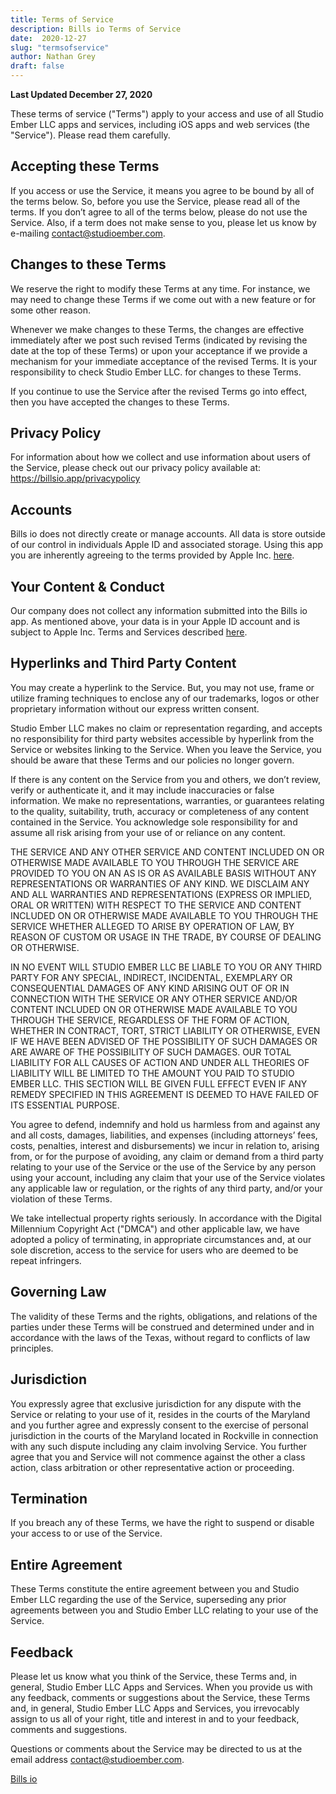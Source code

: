 ```yaml
---
title: Terms of Service
description: Bills io Terms of Service
date:  2020-12-27
slug: "termsofservice"
author: Nathan Grey
draft: false
---
```


**Last Updated December 27, 2020**

These terms of service ("Terms") apply to your access and use of all Studio Ember LLC apps and services, including iOS apps and web services (the "Service"). Please read them carefully.

## Accepting these Terms

If you access or use the Service, it means you agree to be bound by all of the terms below. So, before you use the Service, please read all of the terms. If you don’t agree to all of the terms below, please do not use the Service. Also, if a term does not make sense to you, please let us know by e-mailing contact@studioember.com.

## Changes to these Terms

We reserve the right to modify these Terms at any time. For instance, we may need to change these Terms if we come out with a new feature or for some other reason.

Whenever we make changes to these Terms, the changes are effective immediately after we post such revised Terms (indicated by revising the date at the top of these Terms) or upon your acceptance if we provide a mechanism for your immediate acceptance of the revised Terms. It is your responsibility to check Studio Ember LLC. for changes to these Terms.

If you continue to use the Service after the revised Terms go into effect, then you have accepted the changes to these Terms.

## Privacy Policy

For information about how we collect and use information about users of the Service, please check out our privacy policy available at: https://billsio.app/privacypolicy

## Accounts

Bills io does not directly create or manage accounts. All data is store outside of our control in individuals Apple ID and associated storage. Using this app you are inherently agreeing to the terms provided by Apple Inc. [here](https://www.apple.com/legal/internet-services/icloud/en/terms.html).

## Your Content & Conduct

Our company does not collect any information submitted into the Bills io app. As mentioned above, your data is in your Apple ID account and is subject to Apple Inc. Terms and Services described [here](https://www.apple.com/legal/internet-services/icloud/en/terms.html).

## Hyperlinks and Third Party Content

You may create a hyperlink to the Service. But, you may not use, frame or utilize framing techniques to enclose any of our trademarks, logos or other proprietary information without our express written consent.

Studio Ember LLC makes no claim or representation regarding, and accepts no responsibility for third party websites accessible by hyperlink from the Service or websites linking to the Service. When you leave the Service, you should be aware that these Terms and our policies no longer govern.

If there is any content on the Service from you and others, we don’t review, verify or authenticate it, and it may include inaccuracies or false information. We make no representations, warranties, or guarantees relating to the quality, suitability, truth, accuracy or completeness of any content contained in the Service. You acknowledge sole responsibility for and assume all risk arising from your use of or reliance on any content.

THE SERVICE AND ANY OTHER SERVICE AND CONTENT INCLUDED ON OR OTHERWISE MADE AVAILABLE TO YOU THROUGH THE SERVICE ARE PROVIDED TO YOU ON AN AS IS OR AS AVAILABLE BASIS WITHOUT ANY REPRESENTATIONS OR WARRANTIES OF ANY KIND. WE DISCLAIM ANY AND ALL WARRANTIES AND REPRESENTATIONS (EXPRESS OR IMPLIED, ORAL OR WRITTEN) WITH RESPECT TO THE SERVICE AND CONTENT INCLUDED ON OR OTHERWISE MADE AVAILABLE TO YOU THROUGH THE SERVICE WHETHER ALLEGED TO ARISE BY OPERATION OF LAW, BY REASON OF CUSTOM OR USAGE IN THE TRADE, BY COURSE OF DEALING OR OTHERWISE.

IN NO EVENT WILL STUDIO EMBER LLC BE LIABLE TO YOU OR ANY THIRD PARTY FOR ANY SPECIAL, INDIRECT, INCIDENTAL, EXEMPLARY OR CONSEQUENTIAL DAMAGES OF ANY KIND ARISING OUT OF OR IN CONNECTION WITH THE SERVICE OR ANY OTHER SERVICE AND/OR CONTENT INCLUDED ON OR OTHERWISE MADE AVAILABLE TO YOU THROUGH THE SERVICE, REGARDLESS OF THE FORM OF ACTION, WHETHER IN CONTRACT, TORT, STRICT LIABILITY OR OTHERWISE, EVEN IF WE HAVE BEEN ADVISED OF THE POSSIBILITY OF SUCH DAMAGES OR ARE AWARE OF THE POSSIBILITY OF SUCH DAMAGES. OUR TOTAL LIABILITY FOR ALL CAUSES OF ACTION AND UNDER ALL THEORIES OF LIABILITY WILL BE LIMITED TO THE AMOUNT YOU PAID TO STUDIO EMBER LLC. THIS SECTION WILL BE GIVEN FULL EFFECT EVEN IF ANY REMEDY SPECIFIED IN THIS AGREEMENT IS DEEMED TO HAVE FAILED OF ITS ESSENTIAL PURPOSE.

You agree to defend, indemnify and hold us harmless from and against any and all costs, damages, liabilities, and expenses (including attorneys’ fees, costs, penalties, interest and disbursements) we incur in relation to, arising from, or for the purpose of avoiding, any claim or demand from a third party relating to your use of the Service or the use of the Service by any person using your account, including any claim that your use of the Service violates any applicable law or regulation, or the rights of any third party, and/or your violation of these Terms.

We take intellectual property rights seriously. In accordance with the Digital Millennium Copyright Act ("DMCA") and other applicable law, we have adopted a policy of terminating, in appropriate circumstances and, at our sole discretion, access to the service for users who are deemed to be repeat infringers.

## Governing Law

The validity of these Terms and the rights, obligations, and relations of the parties under these Terms will be construed and determined under and in accordance with the laws of the Texas, without regard to conflicts of law principles.

## Jurisdiction

You expressly agree that exclusive jurisdiction for any dispute with the Service or relating to your use of it, resides in the courts of the Maryland and you further agree and expressly consent to the exercise of personal jurisdiction in the courts of the Maryland located in Rockville in connection with any such dispute including any claim involving Service. You further agree that you and Service will not commence against the other a class action, class arbitration or other representative action or proceeding.

## Termination

If you breach any of these Terms, we have the right to suspend or disable your access to or use of the Service.

## Entire Agreement

These Terms constitute the entire agreement between you and Studio Ember LLC regarding the use of the Service, superseding any prior agreements between you and Studio Ember LLC relating to your use of the Service.

## Feedback

Please let us know what you think of the Service, these Terms and, in general, Studio Ember LLC Apps and Services. When you provide us with any feedback, comments or suggestions about the Service, these Terms and, in general, Studio Ember LLC Apps and Services, you irrevocably assign to us all of your right, title and interest in and to your feedback, comments and suggestions.

Questions or comments about the Service may be directed to us at the email address contact@studioember.com.

[Bills io](https://billsio.app)